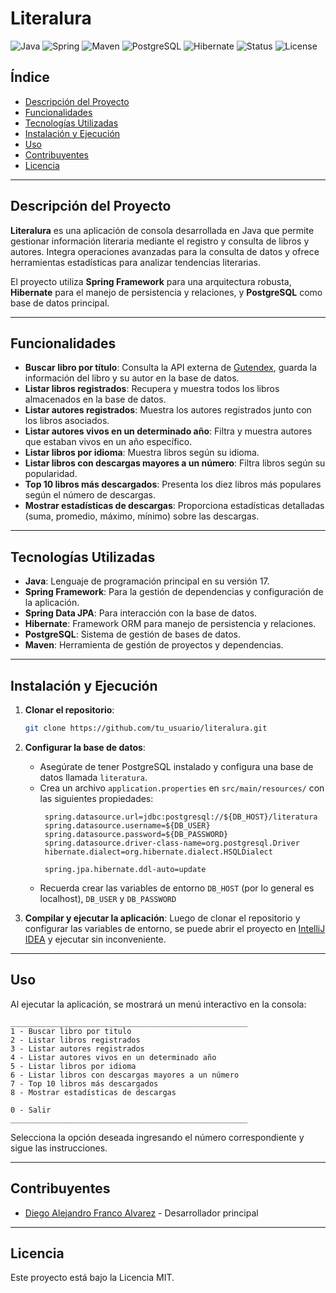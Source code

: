 # Literalura

![Java](https://img.shields.io/badge/Java%2017-ED8B00?style=for-the-badge&logo=java&logoColor=white)
![Spring](https://img.shields.io/badge/Spring-6DB33F?style=for-the-badge&logo=spring&logoColor=white)
![Maven](https://img.shields.io/badge/Maven-C71A36?style=for-the-badge&logo=apache-maven&logoColor=white)
![PostgreSQL](https://img.shields.io/badge/PostgreSQL-316192?style=for-the-badge&logo=postgresql&logoColor=white)
![Hibernate](https://img.shields.io/badge/Hibernate-59666C?style=for-the-badge&logo=hibernate&logoColor=white)
![Status](https://img.shields.io/badge/Status-En%20Desarrollo-yellow?style=for-the-badge)
![License](https://img.shields.io/badge/License-MIT-blue?style=for-the-badge)

## Índice

- [Descripción del Proyecto](#descripción-del-proyecto)
- [Funcionalidades](#funcionalidades)
- [Tecnologías Utilizadas](#tecnologías-utilizadas)
- [Instalación y Ejecución](#instalación-y-ejecución)
- [Uso](#uso)
- [Contribuyentes](#contribuyentes)
- [Licencia](#licencia)

---

## Descripción del Proyecto

**Literalura** es una aplicación de consola desarrollada en Java que permite gestionar información literaria mediante el registro y consulta de libros y autores. Integra operaciones avanzadas para la consulta de datos y ofrece herramientas estadísticas para analizar tendencias literarias.

El proyecto utiliza **Spring Framework** para una arquitectura robusta, **Hibernate** para el manejo de persistencia y relaciones, y **PostgreSQL** como base de datos principal.

---

## Funcionalidades

- **Buscar libro por título**: Consulta la API externa de [Gutendex](https://gutendex.com/), guarda la información del libro y su autor en la base de datos.
- **Listar libros registrados**: Recupera y muestra todos los libros almacenados en la base de datos.
- **Listar autores registrados**: Muestra los autores registrados junto con los libros asociados.
- **Listar autores vivos en un determinado año**: Filtra y muestra autores que estaban vivos en un año específico.
- **Listar libros por idioma**: Muestra libros según su idioma.
- **Listar libros con descargas mayores a un número**: Filtra libros según su popularidad.
- **Top 10 libros más descargados**: Presenta los diez libros más populares según el número de descargas.
- **Mostrar estadísticas de descargas**: Proporciona estadísticas detalladas (suma, promedio, máximo, mínimo) sobre las descargas.

---

## Tecnologías Utilizadas

- **Java**: Lenguaje de programación principal en su versión 17.
- **Spring Framework**: Para la gestión de dependencias y configuración de la aplicación.
- **Spring Data JPA**: Para interacción con la base de datos.
- **Hibernate**: Framework ORM para manejo de persistencia y relaciones.
- **PostgreSQL**: Sistema de gestión de bases de datos.
- **Maven**: Herramienta de gestión de proyectos y dependencias.

---

## Instalación y Ejecución

1. **Clonar el repositorio**:
   ```bash
   git clone https://github.com/tu_usuario/literalura.git
   ```

2. **Configurar la base de datos**:
   - Asegúrate de tener PostgreSQL instalado y configura una base de datos llamada `literatura`.
   - Crea un archivo `application.properties` en `src/main/resources/` con las siguientes propiedades:
     ```properties
      spring.datasource.url=jdbc:postgresql://${DB_HOST}/literatura
      spring.datasource.username=${DB_USER}
      spring.datasource.password=${DB_PASSWORD}
      spring.datasource.driver-class-name=org.postgresql.Driver
      hibernate.dialect=org.hibernate.dialect.HSQLDialect

      spring.jpa.hibernate.ddl-auto=update
     ```
   - Recuerda crear las variables de entorno `DB_HOST` (por lo general es localhost), `DB_USER` y `DB_PASSWORD`
3. **Compilar y ejecutar la aplicación**:
  Luego de clonar el repositorio y configurar las variables de entorno, se puede abrir el proyecto en [IntelliJ IDEA](https://www.jetbrains.com/idea/) y ejecutar sin inconveniente.

---

## Uso

Al ejecutar la aplicación, se mostrará un menú interactivo en la consola:

```
_____________________________________________________
1 - Buscar libro por titulo
2 - Listar libros registrados
3 - Listar autores registrados
4 - Listar autores vivos en un determinado año
5 - Listar libros por idioma
6 - Listar libros con descargas mayores a un número
7 - Top 10 libros más descargados
8 - Mostrar estadísticas de descargas

0 - Salir
_____________________________________________________
```

Selecciona la opción deseada ingresando el número correspondiente y sigue las instrucciones.

---

## Contribuyentes

- [Diego Alejandro Franco Alvarez](https://www.linkedin.com/in/diego-alejandro-franco-alvarez/) - Desarrollador principal

---

## Licencia

Este proyecto está bajo la Licencia MIT.
